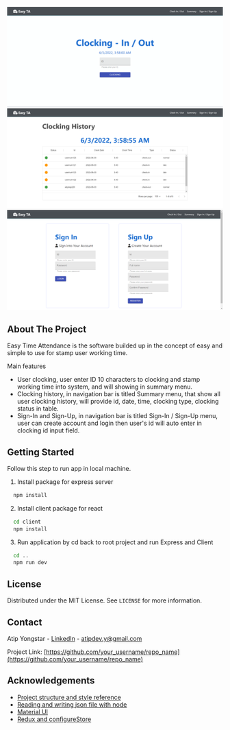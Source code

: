 ![project_sample](cover/cover-1.png)
![project_sample](cover/cover-2.png)
![project_sample](cover/cover-3.png)

## About The Project

Easy Time Attendance is the software builded up in the concept of easy and simple to use for stamp user working time.

Main features
* User clocking, user enter ID 10 characters to clocking and stamp working time into system, and will showing in summary menu.
* Clocking history, in navigation bar is titled Summary menu, that show all user clocking history, will provide id, date, time, clocking type, clocking status in table.
* Sign-In and Sign-Up, in navigation bar is titled Sign-In / Sign-Up menu, user can create account and login then user's id will auto enter in clocking id input field.

## Getting Started

Follow this step to run app in local machine.
1. Install package for express server
```sh
  npm install
```
2. Install client package for react 
```sh
  cd client
  npm install
```
3. Run application by cd back to root project and run Express and Client
```sh
  cd ..
  npm run dev
```

## License

Distributed under the MIT License. See `LICENSE` for more information.

## Contact

Atip Yongstar - [LinkedIn](https://www.linkedin.com/in/atip-yongstar-5118b5186/) - atipdev.y@gmail.com

Project Link: [https://github.com/your_username/repo_name](https://github.com/your_username/repo_name)

<!-- ACKNOWLEDGEMENTS -->
## Acknowledgements
* [Project structure and style reference](https://github.com/bradtraversy/devconnector_2.0)
* [Reading and writing json file with node](https://stackabuse.com/reading-and-writing-json-files-with-node-js/)
* [Material UI](https://mui.com/)
* [Redux and configureStore](https://redux-toolkit.js.org/api/configureStore)

